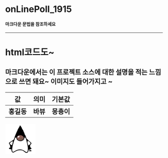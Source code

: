 # onLinePoll_1915

#### 마크다운 문법을 참조하세요

--- 
<h1>html코드도~<h2>
마크다운에서는 이 프로젝트 소스에 대한 설명을 적는 느낌으로 쓰면 돼요~ 이미지도 들어가지고 ~
  
| 값 | 의미 | 기본값 |
| --- | :---: | ---: |
| 홍길동 | 바뷰 | 몽춍이 |  

  
  <img src="./images/java.png"/>
